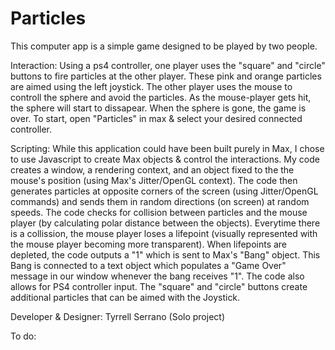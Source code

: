 # Particles

This computer app is a simple game designed to be played by two people. 

Interaction:
Using a  ps4 controller, one player uses the "square" and "circle" buttons to fire particles at the other player. These pink and orange particles are aimed using the left joystick. The other player uses the mouse to controll the sphere and avoid the particles. As the mouse-player gets hit, the sphere will start to dissapear. When the sphere is gone, the game is over. To start, open "Particles" in max & select your desired connected controller.

Scripting:
While this application could have been built purely in Max, I chose to use Javascript to create Max objects & control the interactions. My code creates a window, a rendering context, and an object fixed to the the mouse's position (using Max's Jitter/OpenGL context). The code then generates particles at opposite corners of the screen (using Jitter/OpenGL commands) and sends them in random directions (on screen) at random speeds. The code checks for collision between particles and the mouse player (by calculating polar distance between the objects). Everytime there is a collission, the mouse player loses a lifepoint (visually represented with the mouse player becoming more transparent). When lifepoints are depleted, the code outputs a "1" which is sent to Max's "Bang" object. This Bang is connected to a text object which populates a "Game Over" message in our window whenever the bang receives "1". The code also allows for PS4 controller input. The "square" and "circle" buttons create additional particles that can be aimed with the Joystick.

Developer & Designer: Tyrrell Serrano (Solo project)

To do:
